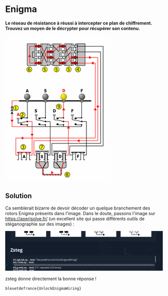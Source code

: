 # Enigma

**Le réseau de résistance à réussi à  intercepter ce plan de chiffrement. Trouvez un moyen de le décrypter  pour récupérer son contenu.**

![img](img/3n1gm4.png)

## Solution

Ca semblerait bizarre de devoir décoder un quelque branchement des rotors Enigma présents dans l'image. Dans le doute, passons l'image sur https://aperisolve.fr/ (un excellent site qui passe différents outils de stéganographie sur des images) :

![image-20220508173708430](img/image-20220508173708430.png)

zsteg donne directement la bonne réponse !

```
bleuetdefrance{UnlockEnigmaWiring}
```

